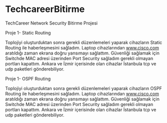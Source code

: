 # TechcareerBitirme
TechCareer Network Security Bitirme Projesi

Proje 1- Static Routing

Toplojiyi oluşturduktan sonra gerekli düzenlemeleri yaparak cihazların Static Routing ile haberleşmesini sağladım. Laptop cihazlarından www.cisco.com aratıldığı zaman ekrana doğru yansımayı sağlattım. Güvenliği sağlamak için Switchde MAC adresi üzerinden Port Security sağladım gerekli olmayan portları kapattım. Ankara ve İzmir içerisinde olan cihazlar İstanbula tcp ve udp paketleri gönderebiliyor. 

Proje 1- OSPF Routing

Toplojiyi oluşturduktan sonra gerekli düzenlemeleri yaparak cihazların OSPF Routing ile haberleşmesini sağladım. Laptop cihazlarından www.cisco.com aratıldığı zaman ekrana doğru yansımayı sağlattım. Güvenliği sağlamak için Switchde MAC adresi üzerinden Port Security sağladım gerekli olmayan portları kapattım. Ankara ve İzmir içerisinde olan cihazlar İstanbula tcp ve udp paketleri gönderebiliyor. 
